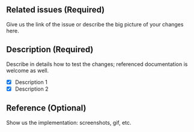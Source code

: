 ## Related issues (Required)

Give us the link of the issue or describe the big picture of your changes here. 
 
## Description (Required)

Describe in details how to test the changes; referenced documentation is welcome as well.
- [x] Description 1
- [x] Description 2
 
## Reference (Optional)

Show us the implementation: screenshots, gif, etc.
